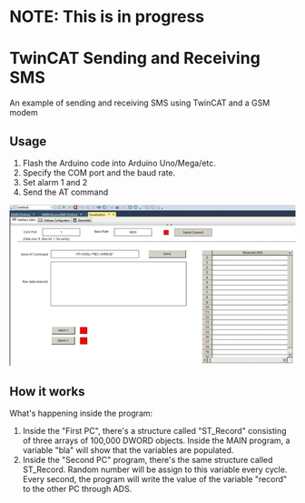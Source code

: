# NOTE: This is in progress

# TwinCAT Sending and Receiving SMS
An example of sending and receiving SMS using TwinCAT and a GSM modem

## Usage

1. Flash the Arduino code into Arduino Uno/Mega/etc.
2. Specify the COM port and the baud rate.
3. Set alarm 1 and 2
4. Send the AT command

![alt tag](https://github.com/milk-coffee/TwinCAT_SMS/blob/master/Images/TinyTake01-12-2016-02-33-41.gif)

## How it works

What's happening inside the program:

1. Inside the "First PC", there's a structure called "ST_Record" consisting of three arrays of 100,000 DWORD objects. Inside the MAIN program, a variable "bla" will show that the variables are populated.
2. Inside the "Second PC" program, there's the same structure called ST_Record. Random number will be assign to this variable every cycle. Every second, the program will write the value of the variable "record" to the other PC through ADS.
